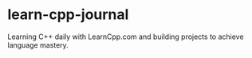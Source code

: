 # learn-cpp-journal
Learning C++ daily with LearnCpp.com and building projects to achieve language mastery.
